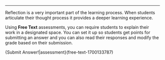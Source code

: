----
Reflection is a very important part of the learning process. When students articulate their thought process it provides a deeper learning experience. 

Using **Free Text** assessments, you can require students to explain their work in a designated space. You can set it up so students get points for submitting an answer and you can also read their responses and modify the grade based on their submission.

{Submit Answer!|assessment}(free-text-1700133787)

